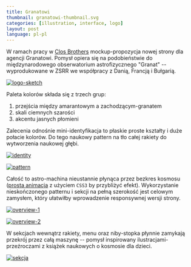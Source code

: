 ```yaml
---
title: Granatowi
thumbnail: granatowi-thumbnail.svg
categories: [illustration, interface, logo]
layout: post
language: pl-pl
---
```


W ramach pracy w [Clos Brothers](http://closbrothers.pl) mockup-propozycja nowej strony dla agencji Granatowi. Pomysł opiera się na podobieństwie do międzynarodowego obserwatorium astrofizycznego "Granat" -- wyprodukowane w ZSRR we współpracy z Danią, Francją i Bułgarią.

[![logo-sketch][granatowi-01]][granatowi-01]

Paleta kolorów składa się z trzech grup:

1. przejścia między amarantowym a zachodzącym-granatem
2. skali ciemnych szarości
3. akcentu jasnych płomieni

Zalecenia odnośnie mini-identyfikacja to płaskie proste kształty i duże połacie kolorów. Do tego naukowy pattern na tło całej rakiety do wytworzenia naukowej głębi.

[![identity][granatowi-02]][granatowi-02]

[![pattern][granatowi-03]][granatowi-03]

Całość to astro-machina nieustannie płynąca przez bezkres kosmosu ([prosta animacja](http://jsfiddle.net/smutnyleszek/g78Bc/) z użyciem `CSS3` by przybliżyć efekt). Wykorzystanie nieskończonego patternu i sekcji na pełną szerokość jest celowym zamysłem, który ułatwiłby wprowadzenie responsywnej wersji strony.

[![overview-1][granatowi-04]][granatowi-04]

[![overview-2][granatowi-05]][granatowi-05]

W sekcjach wewnątrz rakiety, menu oraz niby-stopka płynnie zamykają przekrój przez całą maszynę -- pomysł inspirowany ilustracjami-przeźroczami z książek naukowych o kosmosie dla dzieci.

[![sekcja][granatowi-06]][granatowi-06]

[granatowi-01]: {{site.baseurl}}/assets/img/project/granatowi/granatowi-01-logo.png
[granatowi-02]: {{site.baseurl}}/assets/img/project/granatowi/granatowi-02-identity.png
[granatowi-03]: {{site.baseurl}}/assets/img/project/granatowi/granatowi-03-pattern.png
[granatowi-04]: {{site.baseurl}}/assets/img/project/granatowi/granatowi-04-overview-1.png
[granatowi-05]: {{site.baseurl}}/assets/img/project/granatowi/granatowi-05-overview-2.png
[granatowi-06]: {{site.baseurl}}/assets/img/project/granatowi/granatowi-06-sekcja.png